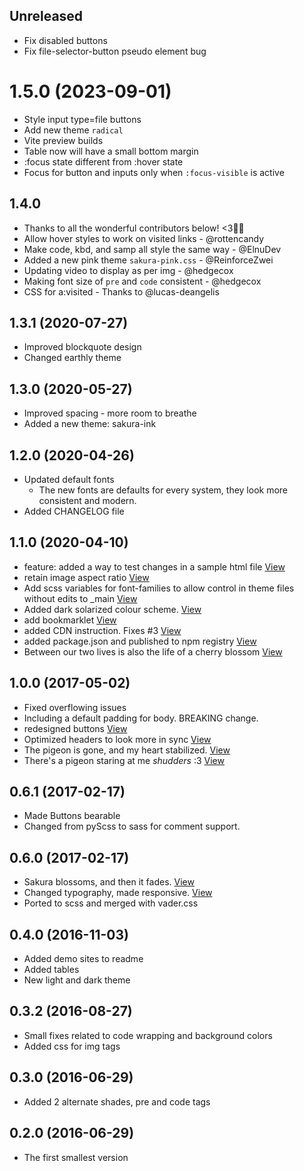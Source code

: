 ## Unreleased

- Fix disabled buttons 
- Fix file-selector-button pseudo element bug

# 1.5.0 (2023-09-01)

* Style input type=file buttons
* Add new theme `radical`
* Vite preview builds
* Table now will have a small bottom margin
* :focus state different from :hover state
* Focus for button and inputs only when `:focus-visible` is active

## 1.4.0

* Thanks to all the wonderful contributors below! <3💜🌸
* Allow hover styles to work on visited links - @rottencandy
* Make code, kbd, and samp all style the same way - @ElnuDev
* Added a new pink theme `sakura-pink.css` - @ReinforceZwei
* Updating video to display as per img - @hedgecox
* Making font size of `pre` and `code` consistent - @hedgecox
* CSS for a:visited - Thanks to @lucas-deangelis

## 1.3.1 (2020-07-27)

* Improved blockquote design
* Changed earthly theme

## 1.3.0 (2020-05-27)

* Improved spacing - more room to breathe
* Added a new theme: sakura-ink

## 1.2.0 (2020-04-26)

* Updated default fonts
    - The new fonts are defaults for every system, they look more consistent and modern.
* Added CHANGELOG file

## 1.1.0 (2020-04-10)

*  feature: added a way to test changes in a sample html file [View](https://github.com/oxalorg/sakura/commit/cceb2bd733937ebdfc1b95ea77b5278107ce8684)
*  retain image aspect ratio [View](https://github.com/oxalorg/sakura/commit/047773bb4c34bd189e9ce8a073a1c193e3c0267f)
*  Add scss variables for font-families to allow control in theme files without edits to _main [View](https://github.com/oxalorg/sakura/commit/071cfd73b380fd72f21d0e9d38d5a7eaa4e3db7c)
*  Added dark solarized colour scheme. [View](https://github.com/oxalorg/sakura/commit/25f233cf3d5d1ebd4637cc20423b9f4af55c2070)
*  add bookmarklet [View](https://github.com/oxalorg/sakura/commit/fa14277ab92a802866e2724d2de813c99c129c29)
*  added CDN instruction. Fixes #3 [View](https://github.com/oxalorg/sakura/commit/5e567a9862e147da29754e37277ceb2c3f998b61)
*  added package.json and published to npm registry [View](https://github.com/oxalorg/sakura/commit/7c53c3a07a427ad32afb39192c0096066a1ff7c9)
*  Between our two lives is also the life of a cherry blossom [View](https://github.com/oxalorg/sakura/commit/18b65eef927dccde31defcc4a04e336a93958819)


## 1.0.0 (2017-05-02)

*  Fixed overflowing issues
*  Including a default padding for body. BREAKING change.
*  redesigned buttons [View](https://github.com/oxalorg/sakura/commit/c8136eab374a48e0e73406864fe05ef02588eea3)
*  Optimized headers to look more in sync [View](https://github.com/oxalorg/sakura/commit/c4be8959a472388d058c52a7e96757d9a60a6b96)
*  The pigeon is gone, and my heart stabilized. [View](https://github.com/oxalorg/sakura/commit/88a9ed3d7241068b81531e650a7f1db6bb5207fb)
*  There's a pigeon staring at me *shudders* :3 [View](https://github.com/oxalorg/sakura/commit/19d800e668f3e7523f187b14be1bc7c88aba4185)


## 0.6.1 (2017-02-17)

*  Made Buttons bearable
*  Changed from pyScss to sass for comment support.


## 0.6.0 (2017-02-17)

*  Sakura blossoms, and then it fades. [View](https://github.com/oxalorg/sakura/commit/e4e707d6dfa64bfdb263fc5bf981a610322085e0)
*  Changed typography, made responsive. [View](https://github.com/oxalorg/sakura/commit/4538dc64be4b5dbdc839f3689605794b88628161)
*  Ported to scss and merged with vader.css


## 0.4.0 (2016-11-03)

*  Added demo sites to readme
*  Added tables
*  New light and dark theme


## 0.3.2 (2016-08-27)

*  Small fixes related to code wrapping and background colors
*  Added css for img tags


## 0.3.0 (2016-06-29)

*  Added 2 alternate shades, pre and code tags


## 0.2.0 (2016-06-29)

*  The first smallest version
